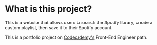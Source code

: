 # What is this project?

This is a website that allows users to search the Spotify library, create a custom playlist, then save it to their Spotify account.

This is a portfolio project on [Codecademy's](https://www.codecademy.com/) Front-End Engineer path.